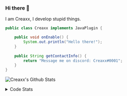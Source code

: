 ### Hi there 👋

I am Creaxx, I develop stupid things. 

```java
public class Creaxx implements JavaPlugin {

    public void onEnable() {
        System.out.println("Hello there!");
    }
    
    public String getContactInfo() {
        return "Message me on discord: Creaxx#0001";
    }
}
```

![Creaxx's Github Stats](https://github-readme-stats.vercel.app/api?username=CreaxxOG&show_icons=true&theme=dark&count_private=true)

<details>
  <summary>Code Stats</summary>

<!--START_SECTION:waka-->
![Code Time](http://img.shields.io/badge/Code%20Time-1%2C164%20hrs%2035%20mins-blue)

![Lines of code](https://img.shields.io/badge/From%20Hello%20World%20I%27ve%20Written-548.7%20thousand%20lines%20of%20code-blue)

**🐱 My GitHub Data** 

> 📦 66.3 kB Used in GitHub's Storage 
 > 
> 🏆 1,117 Contributions in the Year 2023
 > 
> 🚫 Not Opted to Hire
 > 
> 📜 4 Public Repositories 
 > 
> 🔑 2 Private Repositories 
 > 
**I'm an Early 🐤** 

```text
🌞 Morning                286 commits         ██░░░░░░░░░░░░░░░░░░░░░░░   07.36 % 
🌆 Daytime                1683 commits        ███████████░░░░░░░░░░░░░░   43.30 % 
🌃 Evening                1863 commits        ████████████░░░░░░░░░░░░░   47.93 % 
🌙 Night                  55 commits          ░░░░░░░░░░░░░░░░░░░░░░░░░   01.41 % 
```
📅 **I'm Most Productive on Saturday** 

```text
Monday                   467 commits         ███░░░░░░░░░░░░░░░░░░░░░░   12.01 % 
Tuesday                  491 commits         ███░░░░░░░░░░░░░░░░░░░░░░   12.63 % 
Wednesday                528 commits         ███░░░░░░░░░░░░░░░░░░░░░░   13.58 % 
Thursday                 625 commits         ████░░░░░░░░░░░░░░░░░░░░░   16.08 % 
Friday                   351 commits         ██░░░░░░░░░░░░░░░░░░░░░░░   09.03 % 
Saturday                 757 commits         █████░░░░░░░░░░░░░░░░░░░░   19.48 % 
Sunday                   668 commits         ████░░░░░░░░░░░░░░░░░░░░░   17.19 % 
```


📊 **This Week I Spent My Time On** 

```text
💬 Programming Languages: 
Java                     10 hrs 17 mins      ████████████████████████░   95.37 % 
XML                      22 mins             █░░░░░░░░░░░░░░░░░░░░░░░░   03.49 % 
CLASS                    3 mins              ░░░░░░░░░░░░░░░░░░░░░░░░░   00.55 % 
YAML                     1 min               ░░░░░░░░░░░░░░░░░░░░░░░░░   00.28 % 
HTML                     0 secs              ░░░░░░░░░░░░░░░░░░░░░░░░░   00.14 % 

🔥 Editors: 
IntelliJ                 10 hrs 47 mins      █████████████████████████   100.00 % 
```

**I Mostly Code in Java** 

```text
Java                     56 repos            ████████████████████░░░░░   81.16 % 
Kotlin                   8 repos             ███░░░░░░░░░░░░░░░░░░░░░░   11.59 % 
CSS                      2 repos             █░░░░░░░░░░░░░░░░░░░░░░░░   02.90 % 
TypeScript               2 repos             █░░░░░░░░░░░░░░░░░░░░░░░░   02.90 % 
EJS                      1 repo              ░░░░░░░░░░░░░░░░░░░░░░░░░   01.45 % 
```




 Last Updated on 04/04/2023 01:35:25 UTC
<!--END_SECTION:waka-->
</details>
